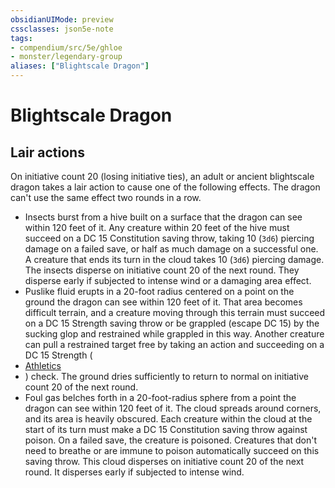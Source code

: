 ```yaml
---
obsidianUIMode: preview
cssclasses: json5e-note
tags:
- compendium/src/5e/ghloe
- monster/legendary-group
aliases: ["Blightscale Dragon"]
---
```

# Blightscale Dragon

## Lair actions


On initiative count 20 (losing initiative ties), an adult or ancient blightscale dragon takes a lair action to cause one of the following effects. The dragon can't use the same effect two rounds in a row.

- Insects burst from a hive built on a surface that the dragon can see within 120 feet of it. Any creature within 20 feet of the hive must succeed on a DC 15 Constitution saving throw, taking 10 (`3d6`) piercing damage on a failed save, or half as much damage on a successful one. A creature that ends its turn in the cloud takes 10 (`3d6`) piercing damage. The insects disperse on initiative count 20 of the next round. They disperse early if subjected to intense wind or a damaging area effect.  
- Puslike fluid erupts in a 20-foot radius centered on a point on the ground the dragon can see within 120 feet of it. That area becomes difficult terrain, and a creature moving through this terrain must succeed on a DC 15 Strength saving throw or be grappled (escape DC 15) by the sucking glop and restrained while grappled in this way. Another creature can pull a restrained target free by taking an action and succeeding on a DC 15 Strength (  
- [Athletics](Mechanics/Rules/skills.md#Athletics)  
- ) check. The ground dries sufficiently to return to normal on initiative count 20 of the next round.  
- Foul gas belches forth in a 20-foot-radius sphere from a point the dragon can see within 120 feet of it. The cloud spreads around corners, and its area is heavily obscured. Each creature within the cloud at the start of its turn must make a DC 15 Constitution saving throw against poison. On a failed save, the creature is poisoned. Creatures that don't need to breathe or are immune to poison automatically succeed on this saving throw. This cloud disperses on initiative count 20 of the next round. It disperses early if subjected to intense wind.